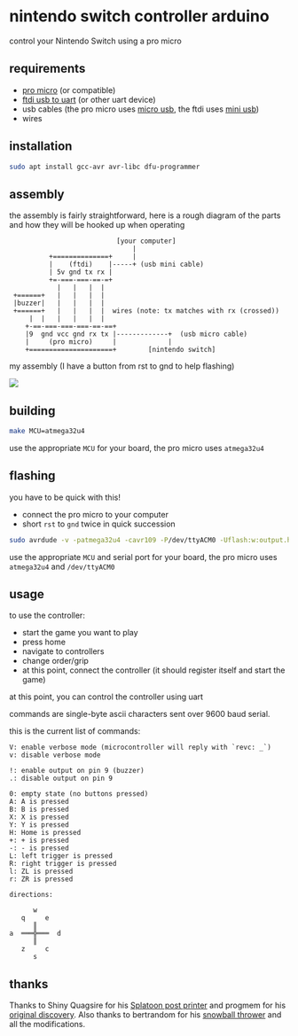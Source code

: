 # nintendo switch controller arduino

control your Nintendo Switch using a pro micro

## requirements

- [pro micro] (or compatible)
- [ftdi usb to uart] (or other uart device)
- usb cables (the pro micro uses [micro usb], the ftdi uses [mini usb])
- wires

[pro micro]: https://amzn.to/3rpb36r
[ftdi usb to uart]: https://amzn.to/39jvxau
[micro usb]: https://amzn.to/2NVK4ll
[mini usb]: https://amzn.to/3w2rWaB

## installation

```bash
sudo apt install gcc-avr avr-libc dfu-programmer
```

## assembly

the assembly is fairly straightforward, here is a rough diagram of the parts
and how they will be hooked up when operating

```
                           [your computer]
                               |
          +==============+     |
          |    (ftdi)    |-----+ (usb mini cable)
          | 5v gnd tx rx |
          +=-===-===-==-=+
            |   |   |  |
 +======+   |   |   |  |
 |buzzer|   |   |   |  |
 +======+   |   |   |  |  wires (note: tx matches with rx (crossed))
     |  |   |   |   |  |
    +-==-===-===-===-==-==+
    |9  gnd vcc gnd rx tx |-------------+  (usb micro cable)
    |     (pro micro)     |             |
    +=====================+        [nintendo switch]

```

my assembly (I have a button from rst to gnd to help flashing)

![](https://user-images.githubusercontent.com/1810591/114293095-2ab8a980-9a48-11eb-9b35-290d58786701.jpg)

## building

```bash
make MCU=atmega32u4
```

use the appropriate `MCU` for your board, the pro micro uses `atmega32u4`

## flashing

you have to be quick with this!

- connect the pro micro to your computer
- short `rst` to `gnd` twice in quick succession

```bash
sudo avrdude -v -patmega32u4 -cavr109 -P/dev/ttyACM0 -Uflash:w:output.hex
```

use the appropriate `MCU` and serial port for your board, the pro micro uses
`atmega32u4` and `/dev/ttyACM0`

## usage

to use the controller:
- start the game you want to play
- press home
- navigate to controllers
- change order/grip
- at this point, connect the controller (it should register itself and start
  the game)

at this point, you can control the controller using uart

commands are single-byte ascii characters sent over 9600 baud serial.

this is the current list of commands:

```
V: enable verbose mode (microcontroller will reply with `revc: _`)
v: disable verbose mode

!: enable output on pin 9 (buzzer)
.: disable output on pin 9

0: empty state (no buttons pressed)
A: A is pressed
B: B is pressed
X: X is pressed
Y: Y is pressed
H: Home is pressed
+: + is pressed
-: - is pressed
L: left trigger is pressed
R: right trigger is pressed
l: ZL is pressed
r: ZR is pressed

directions:

      w
   q     e
      ║
a  ═══╬═══  d
      ║
   z     c
      s
```

## thanks

Thanks to Shiny Quagsire for his [Splatoon post printer](https://github.com/shinyquagsire23/Switch-Fightstick) and progmem for his [original discovery](https://github.com/progmem/Switch-Fightstick).
Also thanks to bertrandom for his [snowball thrower](https://github.com/bertrandom/snowball-thrower) and all the modifications.
